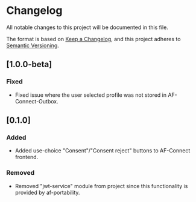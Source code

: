 # Changelog

All notable changes to this project will be documented in this file.

The format is based on [Keep a Changelog](https://keepachangelog.com/en/1.0.0/),
and this project adheres to [Semantic Versioning](https://semver.org/spec/v2.0.0.html).

## [1.0.0-beta]

### Fixed

- Fixed issue where the user selected profile was not stored in AF-Connect-Outbox.

## [0.1.0]

### Added

- Added use-choice "Consent"/"Consent reject" buttons to AF-Connect frontend.

### Removed

- Removed "jwt-service" module from project since this functionality is provided by af-portability.
